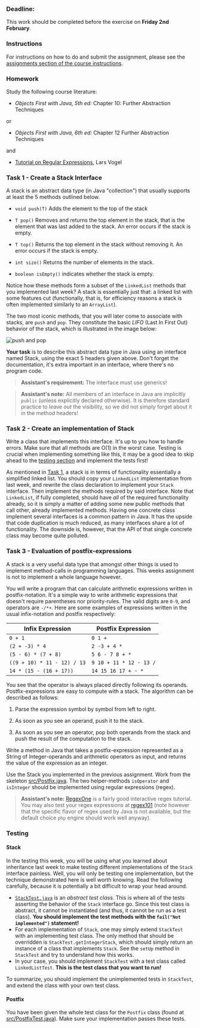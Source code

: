 ### Deadline:
This work should be completed before the exercise on **Friday 2nd February**.

### Instructions
For instructions on how to do and submit the assignment, please see the
[assignments section of the course instructions](https://gits-15.sys.kth.se/inda-17/course-instructions#assignments).

### Homework
Study the following course literature:

* _Objects First with Java, 5th ed:_ Chapter 10: Further Abstraction Techniques

or

* _Objects First with Java, 6th ed:_ Chapter 12 Further Abstraction Techniques

and

* [Tutorial on Regular Expressions](http://www.vogella.com/tutorials/JavaRegularExpressions/article.html), Lars Vogel

### Task 1 - Create a Stack Interface
A stack is an abstract data type (in Java "collection") that usually supports
at least the 5 methods outlined below.

* `void push(T)` Adds the element to the top of the stack

* `T pop()` Removes and returns the top element in the stack, that is the element
  that was last added to the stack. An error occurs if the stack is empty.

* `T top()` Returns the top element in the stack without removing it. An error
  occurs if the stack is empty.

* `int size()` Returns the number of elements in the stack.

* `boolean isEmpty()` indicates whether the stack is empty.

Notice how these methods form a subset of the `LinkedList` methods that you
implemented last week? A stack is essentially just that: a linked list with
some features cut (functionally, that is, for efficiency reasons a stack is
often implemented similarly to an `ArrayList`).

The two most iconic methods, that you will later come to associate with stacks,
are `push` and `pop`. They constitute the basic _LIFO_ (Last In First Out)
behavior of the stack, which is illustrated in the image below:

![push and pop](https://upload.wikimedia.org/wikipedia/commons/b/b4/Lifo_stack.png)

**Your task** is to describe this abstract data type in Java using an
interface named Stack, using the exact 5 headers given above. Don't forget the
documentation, it's extra important in an interface, where there's no program
code.

> **Assistant's requirement:** The interface must use generics!

> **Assistant's note:** All members of an interface in Java are implicitly
> `public` (unless explicitly declared otherwise). It is therefore standard
> practice to _leave out_ the visibility, so we did not simply forget about it
> in the method headers!

### Task 2 - Create an implementation of Stack
Write a class that implements this interface. It's up to you how to handle errors. Make
sure that all methods are O(1) in the worst case. Testing is crucial when implementing
something like this, it may be a good idea to skip ahead to the
[testing section](#testing) and implement the tests first!

As mentioned in [Task 1](#task-1---create-a-stack-interface), a stack is in
terms of functionality essentially a simplified linked list. You should copy
your `LinkedList` implementation from last week, and rewrite the class
declaration to implement your `Stack` interface. Then implement the methods
required by said interface. Note that `LinkedList`, if fully completed, should
have _all_ of the required functionality already, so it is simply a matter of
adding some new public methods that call other, already implemented methods.
Having one concrete class implement several interfaces is a common pattern in
Java. It has the upside that code duplication is much reduced, as many
interfaces share a lot of functionality. The downside is, however, that the API
of that single concrete class may become quite polluted.

### Task 3 - Evaluation of postfix-expressions
A stack is a very useful data type that amongst other things is used to
implement method-calls in programming languages. This weeks assignment is not
to implement a whole language however.

You will write a program that can calculate arithmetic expressions written in
postfix-notation. It's a simple way to write arithmetic expressions that
doesn't require parentheses nor priority-rules. The valid digits are `0-9`, and
operators are `-/*+`. Here are some examples of expressions written in the
usual infix-notation and postfix respectively:

|Infix Expression                 |Postfix Expression
|---------------------------------|---------------------
|`0 + 1`                          |`0 1 +`
|`(2 + -3) * 4`                   |`2 -3 + 4 *`
|`(5 - 6) * (7 + 8)`              |`5 6 - 7 8 + *`
|`((9 + 10) * 11 - 12) / 13`      |`9 10 + 11 * 12 - 13 /`
|`14 * (15 - (16 + 17))`          |`14 15 16 17 + - *`

You see that the operator is always placed directly following its operands.
Postfix-expressions are easy to compute with a stack. The algorithm can be
described as follows:

1. Parse the expression symbol by symbol from left to right.

2. As soon as you see an operand, push it to the stack.

3. As soon as you see an operator, pop both operands from the stack and push
   the result of the computation to the stack.

Write a method in Java that takes a postfix-expression represented as a String
of Integer-operands and arithmetic operators as input, and returns the value of
the expression as an integer.

Use the Stack you implemented in the previous assignment. Work from the
skeleton [src/Postfix.java](src/Postfix.java). The two helper-methods
`isOperator` and `isInteger` should be implemented using regular expressions
(regex).

> **Assistant's note:** [RegexOne](https://regexone.com/lesson/introduction_abcs)
> is a fairly good interactive regex tutorial. You may also test your regex
> expressions at [regex101](https://regex101.com/) (note however that the
> specific flavor of regex used by Java is not available, but the default choice
> `php` engine should work well anyway).

### Testing
#### Stack
In the testing this week, you will be using what you learned about inheritance
last week to make testing different implementations of the `Stack` interface
painless. Well, you will only be testing one implementation, but the technique
demonstrated here is well worth knowing. Read the following carefully, because
it is potentially a bit difficult to wrap your head around.

* [`StackTest.java`](src/StackTest.java) is an _abstract test class_. This is
  where all of the tests asserting the behavior of the `Stack` interface go.
  Since this test class is abstract, it cannot be instantiated (and thus, it
  cannot be run as a test class). **You should implement the test methods
  with the `fail("Not implemented")` statement!**
* For each implementation of `Stack`, one may simply extend `StackTest` with an
  implementing test class. The only method that should be overridden is
  `StackTest.getIntegerStack`, which should simply return an instance of
  a class that implements `Stack`. See the `setUp` method in `StackTest` and
  try to understand how this works.
* In your case, you should implement `StackTest` with a test class called
  `LinkedListTest`. **This is the test class that you want to run!**

To summarize, you should implement the unimplemented tests in `StackTest`, and
extend the class with your own test class.

#### Postfix
You have been given the whole test class for the `Postfix` class (found at
[src/PostfixTest.java](src/PostfixTest.java)). Make sure your implementation
passes these tests.
